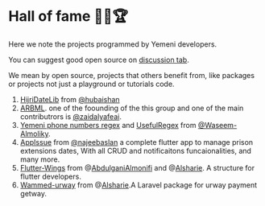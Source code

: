 # Hall of fame 🥳😎🏆

Here we note the projects programmed by Yemeni developers.

You can suggest good open source on [discussion tab](https://github.com/Yemeni-Open-Source/hall-of-fame/discussions).

We mean by open source, projects that others benefit from, like packages or projects not just a playground or tutorials code.

1. [HijriDateLib](https://github.com/hubaishan/HijriDateLib) from [@hubaishan](https://github.com/hubaishan)
2. [ARBML](https://github.com/ARBML). one of the foounding of the this group and one of the main contributrors is [@zaidalyafeai](https://github.com/zaidalyafeai).
3. [Yemeni phone numbers regex](https://gist.github.com/Waseem-Almoliky/8aab02bdb8155a06cf5c2ef60fcdebea) and [UsefulRegex](https://github.com/Waseem-Almoliky/UsefulRegex) from [@Waseem-Almoliky](https://github.com/Waseem-Almoliky).
4. [AppIssue](https://github.com/najeebaslan/AppIssue) from [@najeebaslan](https://github.com/najeebaslan) a complete flutter app to manage prison extensions dates, With all CRUD and notificaitons funcaionalities, and many more.
5. [Flutter-Wings](https://github.com/Invention-Technology/Flutter-Wings) from @[AbdulganiAlmonifi](https://github.com/AbdulganiAlmonifi) and @[Alsharie](https://github.com/Alsharie). A structure for flutter developers.
6. [Wammed-urway](https://github.com/Alsharie/wammed-urway) from @[Alsharie](https://github.com/Alsharie).A Laravel package for urway payment getway.
